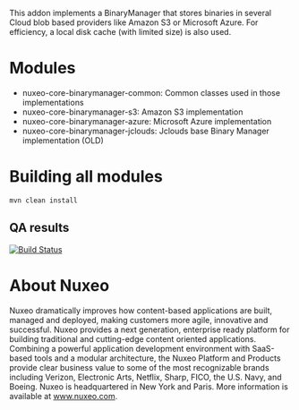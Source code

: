 This addon implements a BinaryManager that stores binaries in several Cloud blob based providers like Amazon S3 or Microsoft Azure.
For efficiency, a local disk cache (with limited size) is also used.

# Modules

- nuxeo-core-binarymanager-common: Common classes used in those implementations
- nuxeo-core-binarymanager-s3: Amazon S3 implementation
- nuxeo-core-binarymanager-azure: Microsoft Azure implementation
- nuxeo-core-binarymanager-jclouds: Jclouds base Binary Manager implementation (OLD)

# Building all modules

    mvn clean install


## QA results

[![Build Status](https://qa.nuxeo.org/jenkins/buildStatus/icon?job=addons_nuxeo-core-binarymanager-cloud-master)](https://qa.nuxeo.org/jenkins/job/addons_nuxeo-core-binarymanager-cloud-master/)

# About Nuxeo

Nuxeo dramatically improves how content-based applications are built, managed and deployed, making customers more agile, innovative and successful. Nuxeo provides a next generation, enterprise ready platform for building traditional and cutting-edge content oriented applications. Combining a powerful application development environment with SaaS-based tools and a modular architecture, the Nuxeo Platform and Products provide clear business value to some of the most recognizable brands including Verizon, Electronic Arts, Netflix, Sharp, FICO, the U.S. Navy, and Boeing. Nuxeo is headquartered in New York and Paris. More information is available at www.nuxeo.com.
